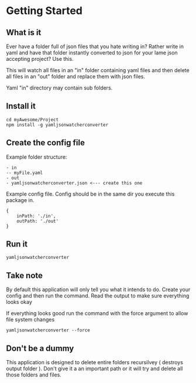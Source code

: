 # Getting Started

## What is it
Ever have a folder full of json files that you hate writing in? Rather write in yaml and have that folder instantly converted to json for your lame json accepting project? Use this. 

This will watch all files in an "in" folder containing yaml files and then delete all files in an "out" folder and replace them with json files.

Yaml "in" directory may contain sub folders. 

## Install it

```
cd myAwesome/Project
npm install -g yamljsonwatcherconverter 
```

## Create the config file 

Example folder structure:
```
- in
-- myFile.yaml
- out
- yamljsonwatcherconverter.json <--- create this one 
```

Example config file. Config should be in the same dir you execute this package in.
```
{
    inPath: './in',
    outPath: './out'
}
```

## Run it 
```
yamljsonwatcherconverter
```

## Take note 
By default this application will only tell you what it intends to do. Create your config and then run the command. Read the output to make sure everything looks okay

If everything looks good run the command with the force argument to allow file system changes

```
yamljsonwatcherconverter --force
```

## Don't be a dummy
This application is designed to delete entire folders recursilvey ( destroys output folder ). Don't give it a an important path or it will try and delete all those folders and files.
